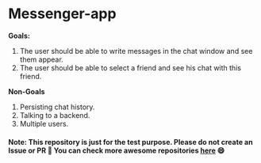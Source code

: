 # Messenger-app

**Goals:**
1. The user should be able to write messages in the chat window and see them appear.
2. The user should be able to select a friend and see his chat with this friend.

**Non-Goals**
1. Persisting chat history.
2. Talking to a backend.
3. Multiple users.

#### Note: This repository is just for the test purpose. Please do not create an Issue or PR :see_no_evil: You can check more awesome repositories [here](https://github.com/starkblaze01?tab=repositories) :smile:
